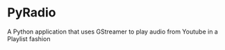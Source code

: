 # PyRadio
A Python application that uses GStreamer to play audio from Youtube in a Playlist fashion
